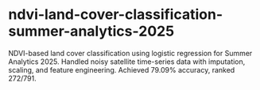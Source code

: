 # ndvi-land-cover-classification-summer-analytics-2025
NDVI-based land cover classification using logistic regression for Summer Analytics 2025. Handled noisy satellite time-series data with imputation, scaling, and feature engineering. Achieved 79.09% accuracy, ranked 272/791.

